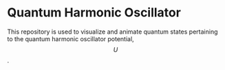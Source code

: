 # Quantum Harmonic Oscillator

This repository is used to visualize and animate quantum states pertaining to the quantum harmonic oscillator potential, $$U$$.
